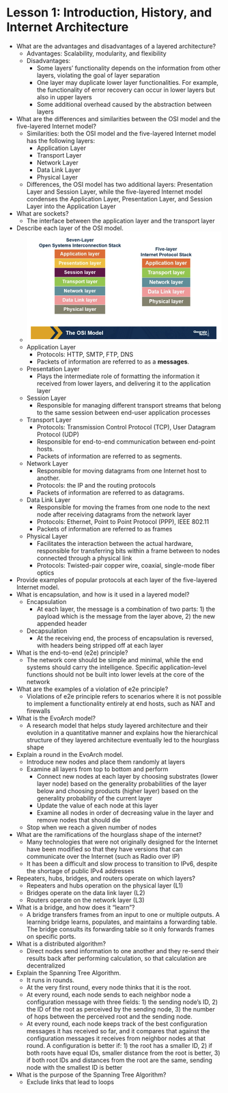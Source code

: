 # Lesson 1: Introduction, History, and Internet Architecture

- What are the advantages and disadvantages of a layered architecture?
    - Advantages: Scalability, modularity, and flexibility
    - Disadvantages:
        - Some layers’ functionality depends on the information from other layers, violating the goal of layer separation
        - One layer may duplicate lower layer functionalities. For example, the functionality of error recovery can occur in lower layers but also in upper layers
        - Some additional overhead caused by the abstraction between layers
- What are the differences and similarities between the OSI model and the five-layered Internet model?
    - Similarities: both the OSI model and the five-layered Internet model has the following layers:
        - Application Layer
        - Transport Layer
        - Network Layer
        - Data Link Layer
        - Physical Layer
    - Differences, the OSI model has two additional layers: Presentation Layer and Session Layer, while the five-layered Internet model condenses the Application Layer, Presentation Layer, and Session Layer into the Application Layer
- What are sockets?
    - The interface between the application layer and the transport layer
- Describe each layer of the OSI model.
    - ![OSI Model](images/lession1_osi_model.png)
    - Application Layer
        - Protocols: HTTP, SMTP, FTP, DNS
        - Packets of information are referred to as a **messages**.
    - Presentation Layer
        - Plays the intermediate role of formatting the information it received from lower layers, and delivering it to the application layer
    - Session Layer
        - Responsible for managing different transport streams that belong to the same session between end-user application processes
    - Transport Layer
        - Protocols: Transmission Control Protocol (TCP), User Datagram Protocol (UDP)
        - Responsible for end-to-end communication between end-point hosts.
        - Packets of information are referred to as segments.
    - Network Layer
        - Responsible for moving datagrams from one Internet host to another.
        - Protocols: the IP and the routing protocols
        - Packets of information are referred to as datagrams.
    - Data Link Layer
        - Responsible for moving the frames from one node to the next node after receiving datagrams from the network layer
        - Protocols: Ethernet, Point to Point Protocol (PPP), IEEE 802.11
        - Packets of information are referred to as frames
    - Physical Layer
        - Facilitates the interaction between the actual hardware, responsible for transferring bits within a frame between to nodes connected through a physical link
        - Protocols: Twisted-pair copper wire, coaxial, single-mode fiber optics
- Provide examples of popular protocols at each layer of the five-layered Internet model.
- What is encapsulation, and how is it used in a layered model?
    - Encapsulation
        - At each layer, the message is a combination of two parts: 1) the payload which is the message from the layer above, 2) the new appended header
    - Decapsulation
        - At the receiving end, the process of encapsulation is reversed, with headers being stripped off at each layer
- What is the end-to-end (e2e) principle?
    - The network core should be simple and minimal, while the end systems should carry the intelligence. Specific application-level functions should not be built into lower levels at the core of the network
- What are the examples of a violation of e2e principle?
    - Violations of e2e principle refers to scenarios where it is not possible to implement a functionality entirely at end hosts, such as NAT and firewalls
- What is the EvoArch model?
    - A research model that helps study layered architecture and their evolution in a quantitative manner and explains how the hierarchical structure of they layered architecture eventually led to the hourglass shape
- Explain a round in the EvoArch model.
    - Introduce new nodes and place them randomly at layers
    - Examine all layers from top to bottom and perform
        - Connect new nodes at each layer by choosing substrates (lower layer node) based on the generality probabilities of the layer below and choosing products (higher layer) based on the generality probability of the current layer
        - Update the value of each node at this layer
        - Examine all nodes in order of decreasing value in the layer and remove nodes that should die
    - Stop when we reach a given number of nodes
- What are the ramifications of the hourglass shape of the internet?
    - Many technologies that were not originally designed for the Internet have been modified so that they have versions that can communicate over the Internet (such as Radio over IP)
    - It has been a difficult and slow process to transition to IPv6, despite the shortage of public IPv4 addresses
- Repeaters, hubs, bridges, and routers operate on which layers?
    - Repeaters and hubs operation on the physical layer (L1)
    - Bridges operate on the data link layer (L2)
    - Routers operate on the network layer (L3)
- What is a bridge, and how does it “learn”?
    - A bridge transfers frames from an input to one or multiple outputs. A learning bridge learns, populates, and maintains a forwarding table. The bridge consults its forwarding table so it only forwards frames on specific ports.
- What is a distributed algorithm?
    - Direct nodes send information to one another and they re-send their results back after performing calculation, so that calculation are decentralized
- Explain the Spanning Tree Algorithm.
    - It runs in rounds.
    - At the very first round, every node thinks that it is the root.
    - At every round, each node sends to each neighbor node a configuration message with three fields: 1) the sending node’s ID, 2) the ID of the root as perceived by the sending node, 3) the number of hops between the perceived root and the sending node.
    - At every round, each node keeps track of the best configuration messages it has received so far, and it compares that against the configuration messages it receives from neighbor nodes at that round. A configuration is better if: 1) the root has a smaller ID, 2) if both roots have equal IDs, smaller distance from the root is better, 3) if both root IDs and distances from the root are the same, sending node with the smallest ID is better
- What is the purpose of the Spanning Tree Algorithm?
    - Exclude links that lead to loops